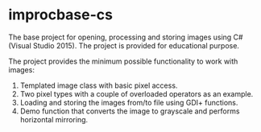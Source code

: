 # improcbase-cs
The base project for opening, processing and storing images using C# (Visual Studio 2015).
The project is provided for educational purpose.

The project provides the minimum possible functionality to work with images:

1. Templated image class with basic pixel access.
2. Two pixel types with a couple of overloaded operators as an example.
3. Loading and storing the images from/to file using GDI+ functions.
4. Demo function that converts the image to grayscale and performs horizontal mirroring.
